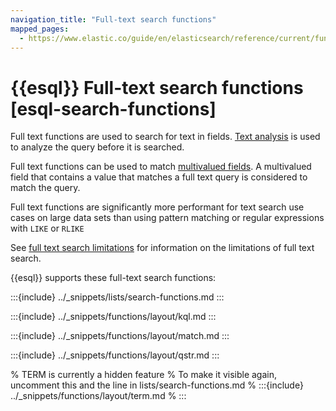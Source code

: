 ```yaml
---
navigation_title: "Full-text search functions"
mapped_pages:
  - https://www.elastic.co/guide/en/elasticsearch/reference/current/functions-operators/search-functions.md
---
```


# {{esql}} Full-text search functions [esql-search-functions]


Full text functions are used to search for text in fields. [Text analysis](docs-content://manage-data/data-store/text-analysis.md) is used to analyze the query before it is searched.

Full text functions can be used to match [multivalued fields](/reference/query-languages/esql/esql-multivalued-fields.md). A multivalued field that contains a value that matches a full text query is considered to match the query.

Full text functions are significantly more performant for text search use cases on large data sets than using pattern matching or regular expressions with `LIKE` or `RLIKE`

See [full text search limitations](/reference/query-languages/esql/limitations.md#esql-limitations-full-text-search) for information on the limitations of full text search.

{{esql}} supports these full-text search functions:

:::{include} ../_snippets/lists/search-functions.md
:::


:::{include} ../_snippets/functions/layout/kql.md
:::

:::{include} ../_snippets/functions/layout/match.md
:::

:::{include} ../_snippets/functions/layout/qstr.md
:::

% TERM is currently a hidden feature
% To make it visible again, uncomment this and the line in lists/search-functions.md
% :::{include} ../_snippets/functions/layout/term.md
% :::

